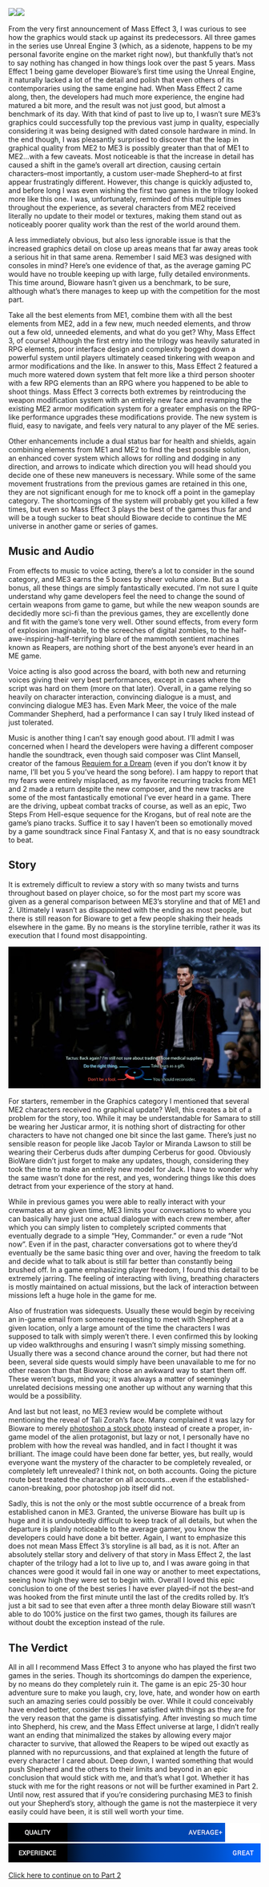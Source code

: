 <!--t Mass Effect 3 Review Part 1 – Technical Overview t-->
<!--tag 2012,archive,gaming,reviews,thinkboxly tag-->

![](/content/images/mass-effect-3-review-part-1-technical/2518392-me3pics41-1024x576.jpg)![](/content/images/mass-effect-3-review-part-1-technical/2518392-me3pics41-1024x576.jpg)  
  
From the very first announcement of Mass Effect 3, I was curious to see how the graphics would stack up against its predecessors. All three games in the series use Unreal Engine 3 (which, as a sidenote, happens to be my personal favorite engine on the market right now), but thankfully that’s not to say nothing has changed in how things look over the past 5 years. Mass Effect 1 being game developer Bioware’s first time using the Unreal Engine, it naturally lacked a lot of the detail and polish that even others of its contemporaries using the same engine had. When Mass Effect 2 came along, then, the developers had much more experience, the engine had matured a bit more, and the result was not just good, but almost a benchmark of its day. With that kind of past to live up to, I wasn’t sure ME3’s graphics could successfully top the previous vast jump in quality, especially considering it was being designed with dated console hardware in mind. In the end though, I was pleasantly surprised to discover that the leap in graphical quality from ME2 to ME3 is possibly greater than that of ME1 to ME2…with a few caveats. Most noticeable is that the increase in detail has caused a shift in the game’s overall art direction, causing certain characters–most importantly, a custom user-made Shepherd–to at first appear frustratingly different. However, this change is quickly adjusted to, and before long I was even wishing the first two games in the trilogy looked more like this one. I was, unfortunately, reminded of this multiple times throughout the experience, as several characters from ME2 received literally no update to their model or textures, making them stand out as noticeably poorer quality work than the rest of the world around them.  
  
A less immediately obvious, but also less ignorable issue is that the increased graphics detail on close up areas means that far away areas took a serious hit in that same arena. Remember I said ME3 was designed with consoles in mind? Here’s one evidence of that, as the average gaming PC would have no trouble keeping up with large, fully detailed environments. This time around, Bioware hasn’t given us a benchmark, to be sure, although what’s there manages to keep up with the competition for the most part.  
  
Take all the best elements from ME1, combine them with all the best elements from ME2, add in a few new, much needed elements, and throw out a few old, unneeded elements, and what do you get? Why, Mass Effect 3, of course! Although the first entry into the trilogy was heavily saturated in RPG elements, poor interface design and complexity bogged down a powerful system until players ultimately ceased tinkering with weapon and armor modifications and the like. In answer to this, Mass Effect 2 featured a much more watered down system that felt more like a third person shooter with a few RPG elements than an RPG where you happened to be able to shoot things. Mass Effect 3 corrects both extremes by reintroducing the weapon modification system with an entirely new face and revamping the existing ME2 armor modification system for a greater emphasis on the RPG-like performance upgrades these modifications provide. The new system is fluid, easy to navigate, and feels very natural to any player of the ME series.  
  
Other enhancements include a dual status bar for health and shields, again combining elements from ME1 and ME2 to find the best possible solution, an enhanced cover system which allows for rolling and dodging in any direction, and arrows to indicate which direction you will head should you decide one of these new maneuvers is necessary. While some of the same movement frustrations from the previous games are retained in this one, they are not significant enough for me to knock off a point in the gameplay category. The shortcomings of the system will probably get you killed a few times, but even so Mass Effect 3 plays the best of the games thus far and will be a tough sucker to beat should Bioware decide to continue the ME universe in another game or series of games.  
  

## Music and Audio

  
From effects to music to voice acting, there’s a lot to consider in the sound category, and ME3 earns the 5 boxes by sheer volume alone. But as a bonus, all these things are simply fantastically executed. I’m not sure I quite understand why game developers feel the need to change the sound of certain weapons from game to game, but while the new weapon sounds are decidedly more sci-fi than the previous games, they are excellently done and fit with the game’s tone very well. Other sound effects, from every form of explosion imaginable, to the screeches of digital zombies, to the half-awe-inspiring-half-terrifying blare of the mammoth sentient machines known as Reapers, are nothing short of the best anyone’s ever heard in an ME game.  
  
Voice acting is also good across the board, with both new and returning voices giving their very best performances, except in cases where the script was hard on them (more on that later). Overall, in a game relying so heavily on character interaction, convincing dialogue is a must, and convincing dialogue ME3 has. Even Mark Meer, the voice of the male Commander Shepherd, had a performance I can say I truly liked instead of just tolerated.  
  
Music is another thing I can’t say enough good about. I’ll admit I was concerned when I heard the developers were having a different composer handle the soundtrack, even though said composer was Clint Mansell, creator of the famous [Requiem for a Dream](http://youtu.be/KSY4Yi2ypno?t=2m52s) (even if you don’t know it by name, I’ll bet you 5 you’ve heard the song before). I am happy to report that my fears were entirely misplaced, as my favorite recurring tracks from ME1 and 2 made a return despite the new composer, and the new tracks are some of the most fantastically emotional I’ve ever heard in a game. There are the driving, upbeat combat tracks of course, as well as an epic, Two Steps From Hell-esque sequence for the Krogans, but of real note are the game’s piano tracks. Suffice it to say I haven’t been so emotionally moved by a game soundtrack since Final Fantasy X, and that is no easy soundtrack to beat.  
  

## Story

  
It is extremely difficult to review a story with so many twists and turns throughout based on player choice, so for the most part my score was given as a general comparison between ME3’s storyline and that of ME1 and 2. Ultimately I wasn’t as disappointed with the ending as most people, but there is still reason for Bioware to get a few people shaking their heads elsewhere in the game. By no means is the storyline terrible, rather it was its execution that I found most disappointing.  
  

[![](/content/images/mass-effect-3-review-part-1-technical/mass-effect-3-gameplay-21.jpg)](/content/images/mass-effect-3-review-part-1-technical/mass-effect-3-gameplay-21.jpg)

  
For starters, remember in the Graphics category I mentioned that several ME2 characters received no graphical update? Well, this creates a bit of a problem for the story, too. While it may be understandable for Samara to still be wearing her Justicar armor, it is nothing short of distracting for other characters to have not changed one bit since the last game. There’s just no sensible reason for people like Jacob Taylor or Miranda Lawson to still be wearing their Cerberus duds after dumping Cerberus for good. Obviously BioWare didn’t just forget to make any updates, though, considering they took the time to make an entirely new model for Jack. I have to wonder why the same wasn’t done for the rest, and yes, wondering things like this does detract from your experience of the story at hand.  
  
While in previous games you were able to really interact with your crewmates at any given time, ME3 limits your conversations to where you can basically have just one actual dialogue with each crew member, after which you can simply listen to completely scripted comments that eventually degrade to a simple “Hey, Commander.” or even a rude “Not now”. Even if in the past, character conversations got to where they’d eventually be the same basic thing over and over, having the freedom to talk and decide what to talk about is still far better than constantly being brushed off. In a game emphasizing player freedom, I found this detail to be extremely jarring. The feeling of interacting with living, breathing characters is mostly maintained on actual missions, but the lack of interaction between missions left a huge hole in the game for me.  
  
Also of frustration was sidequests. Usually these would begin by receiving an in-game email from someone requesting to meet with Shepherd at a given location, only a large amount of the time the characters I was supposed to talk with simply weren’t there. I even confirmed this by looking up video walkthroughs and ensuring I wasn’t simply missing something. Usually there was a second chance around the corner, but had there not been, several side quests would simply have been unavailable to me for no other reason than that Bioware chose an awkward way to start them off. These weren’t bugs, mind you; it was always a matter of seemingly unrelated decisions messing one another up without any warning that this would be a possibility.  
  
And last but not least, no ME3 review would be complete without mentioning the reveal of Tali Zorah’s face. Many complained it was lazy for Bioware to merely [photoshop a stock photo](http://www.escapistmagazine.com/news/view/116202-BioWare-Uses-Stock-Photo-for-Tali-in-Mass-Effect-3) instead of create a proper, in-game model of the alien protagonist, but lazy or not, I personally have no problem with how the reveal was handled, and in fact I thought it was brilliant. The image could have been done far better, yes, but really, would everyone want the mystery of the character to be completely revealed, or completely left unrevealed? I think not, on both accounts. Going the picture route best treated the character on all accounts…even if the established-canon-breaking, poor photoshop job itself did not.  
  
Sadly, this is not the only or the most subtle occurrence of a break from established canon in ME3. Granted, the universe Bioware has built up is huge and it is undoubtedly difficult to keep track of all details, but when the departure is plainly noticeable to the average gamer, you know the developers could have done a bit better. Again, I want to emphasize this does not mean Mass Effect 3’s storyline is all bad, as it is not. After an absolutely stellar story and delivery of that story in Mass Effect 2, the last chapter of the trilogy had a lot to live up to, and I was aware going in that chances were good it would fail in one way or another to meet expectations, seeing how high they were set to begin with. Overall I loved this epic conclusion to one of the best series I have ever played–if not the best–and was hooked from the first minute until the last of the credits rolled by. It’s just a bit sad to see that even after a three month delay Bioware still wasn’t able to do 100% justice on the first two games, though its failures are without doubt the exception instead of the rule.  
  

## The Verdict

  
All in all I recommend Mass Effect 3 to anyone who has played the first two games in the series. Though its shortcomings do dampen the experience, by no means do they completely ruin it. The game is an epic 25-30 hour adventure sure to make you laugh, cry, love, hate, and wonder how on earth such an amazing series could possibly be over. While it could conceivably have ended better, consider this gamer satisfied with things as they are for the very reason that the game is dissatisfying. After investing so much time into Shepherd, his crew, and the Mass Effect universe at large, I didn’t really want an ending that minimalized the stakes by allowing every major character to survive, that allowed the Reapers to be wiped out exactly as planned with no repurcussions, and that explained at length the future of every character I cared about. Deep down, I wanted something that would push Shepherd and the others to their limits and beyond in an epic conclusion that would stick with me, and that’s what I got. Whether it has stuck with me for the right reasons or not will be further examined in Part 2. Until now, rest assured that if you’re considering purchasing ME3 to finish out your Shepherd’s story, although the game is not the masterpiece it very easily could have been, it is still well worth your time.  
  
![](/content/images/mass-effect-3-review-part-1-technical/scorebar-q-above.png)  
![](/content/images/mass-effect-3-review-part-1-technical/scorebar-x-great.png)  
  
[Click here to continue on to Part 2](https://lucasc.me/post/mass-effect-3-review-part-2-ending)
